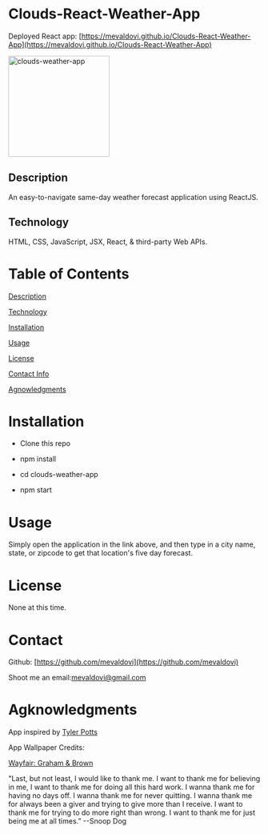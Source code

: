 # Clouds-React-Weather-App

Deployed React app: [https://mevaldovi.github.io/Clouds-React-Weather-App](https://mevaldovi.github.io/Clouds-React-Weather-App)


<img width="202" alt="clouds-weather-app" src="https://user-images.githubusercontent.com/83307023/139149229-33c2821f-df48-437b-8c43-6c57b2345aa8.PNG">



## Description
An easy-to-navigate same-day weather forecast application using ReactJS.
## Technology 
HTML, CSS, JavaScript, JSX, React, & third-party Web APIs.

# Table of Contents
[Description](https://github.com/mevaldovi/Clouds-React-Weather-App#Description)

[Technology](https://github.com/mevaldovi/Clouds-React-Weather-App#Technology)

[Installation](https://github.com/mevaldovi/Clouds-React-Weather-App#Installation)


[Usage](https://github.com/mevaldovi/Clouds-React-Weather-App#Usage)


[License](https://github.com/mevaldovi/Clouds-React-Weather-App#License)


[Contact Info](https://github.com/mevaldovi/Clouds-React-Weather-App#Contact)


[Agnowledgments](https://github.com/mevaldovi/Clouds-React-Weather-App#Agknowledgments)

# Installation

- Clone this repo

- npm install

- cd clouds-weather-app

- npm start
 

# Usage
Simply open the application in the link above, and then type in a city name, state, or zipcode to get that location's five day forecast. 
# License
None at this time.
# Contact
Github: [https://github.com/mevaldovi](https://github.com/mevaldovi)


Shoot me an email:[mevaldovi@gmail.com](mailto:mevaldovi@gmail.com)
# Agknowledgments

App inspired by [Tyler Potts](https://github.com/TylerPottsDev/weather-react)

App Wallpaper Credits: 

[Wayfair: Graham & Brown](https://www.wayfair.com/Graham-and-Brown--Cloud-9-33-x-20.5-Wallpaper-Roll-51058-L6161-K~GAB2496.html?refid=GX51112292700-GAB2496&device=c&ptid=18283950120&network=g&targetid=pla-18283950120&channel=GooglePLA&ireid=137753768&fdid=1817&gclid=Cj0KCQjw8eOLBhC1ARIsAOzx5cEOjEiDDZKAhddOwXKqkyDg20XSMxsn6da50RQiCOpNh-vJmK4Vnl8aAowYEALw_wcB)

"Last, but not least, I would like to thank me. I want to thank me for believing in me, I want to thank me for doing all this hard work. I wanna thank me for having no days off. I wanna thank me for never quitting. I wanna thank me for always been a giver and trying to give more than I receive. I want to thank me for trying to do more right than wrong. I want to thank me for just being me at all times.” --Snoop Dog
